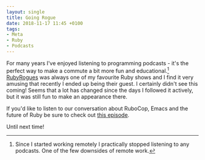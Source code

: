 ```yaml
---
layout: single
title: Going Rogue
date: 2018-11-17 11:45 +0100
tags:
- Meta
- Ruby
- Podcasts
---
```


For many years I've enjoyed listening to programming podcasts - it's
the perfect way to make a commute a bit more fun and
educational.[^1] [RubyRogues](https://devchat.tv/ruby-rogues/) was always
one of my favourite Ruby shows and I find it very amusing that
recently I ended up being their guest. I certainly didn't see this coming!
Seems that a lot has changed since the days I followed it actively, but it
was still fun to make an appearance there.

If you'd like to listen to our conversation about RuboCop, Emacs and
the future of Ruby be sure to check out [this
episode](https://devchat.tv/ruby-rogues/rr-388-rubocop-and-emacs-i-guess-with-bozhidar-batsov/).

Until next time!

[^1]: Since I started working remotely I practically stopped listening to any podcasts. One of the few downsides of remote work.
